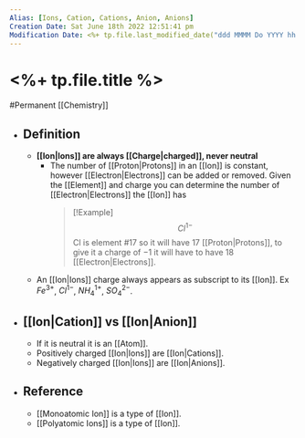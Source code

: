 ```yaml
---
Alias: [Ions, Cation, Cations, Anion, Anions]
Creation Date: Sat June 18th 2022 12:51:41 pm 
Modification Date: <%+ tp.file.last_modified_date("ddd MMMM Do YYYY hh:mm:ss a") %>
---
```

# <%+ tp.file.title %>
#Permanent [[Chemistry]]

- ## Definition
	- **[[Ion|Ions]] are always [[Charge|charged]], never neutral**
		- The number of [[Proton|Protons]] in an [[Ion]] is constant, however [[Electron|Electrons]] can be added or removed. Given the [[Element]] and charge you can determine the number of [[Electron|Electrons]] the [[Ion]] has
		  > [!Example]
		  > $$Cl^{1-}$$
		  > Cl is element #17 so it will have 17 [[Proton|Protons]], to give it a charge of $-1$ it will have to have 18 [[Electron|Electrons]].
	- An [[Ion|Ions]] charge always appears as subscript to its [[Ion]]. Ex $Fe^{3+}$, $Cl^{1-}$, $NH_4^{1+}$, $SO_4^{2-}$.
- ## [[Ion|Cation]] vs [[Ion|Anion]]
	- If it is neutral it is an [[Atom]].
	- Positively charged [[Ion|Ions]] are [[Ion|Cations]].
	- Negatively charged [[Ion|Ions]] are [[Ion|Anions]]. 
- ## Reference
	- [[Monoatomic Ion]] is a type of [[Ion]].
	- [[Polyatomic Ions]] is a type of [[Ion]].
